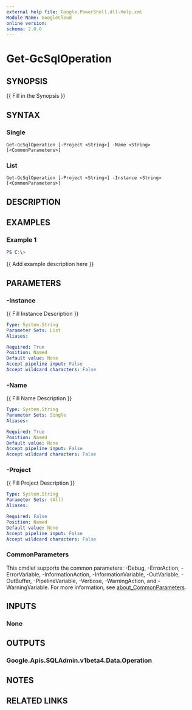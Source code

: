 ```yaml
---
external help file: Google.PowerShell.dll-Help.xml
Module Name: GoogleCloud
online version:
schema: 2.0.0
---
```


# Get-GcSqlOperation

## SYNOPSIS
{{ Fill in the Synopsis }}

## SYNTAX

### Single
```
Get-GcSqlOperation [-Project <String>] -Name <String> [<CommonParameters>]
```

### List
```
Get-GcSqlOperation [-Project <String>] -Instance <String> [<CommonParameters>]
```

## DESCRIPTION


## EXAMPLES

### Example 1
```powershell
PS C:\> 
```

{{ Add example description here }}

## PARAMETERS

### -Instance
{{ Fill Instance Description }}

```yaml
Type: System.String
Parameter Sets: List
Aliases:

Required: True
Position: Named
Default value: None
Accept pipeline input: False
Accept wildcard characters: False
```

### -Name
{{ Fill Name Description }}

```yaml
Type: System.String
Parameter Sets: Single
Aliases:

Required: True
Position: Named
Default value: None
Accept pipeline input: False
Accept wildcard characters: False
```

### -Project
{{ Fill Project Description }}

```yaml
Type: System.String
Parameter Sets: (All)
Aliases:

Required: False
Position: Named
Default value: None
Accept pipeline input: False
Accept wildcard characters: False
```

### CommonParameters
This cmdlet supports the common parameters: -Debug, -ErrorAction, -ErrorVariable, -InformationAction, -InformationVariable, -OutVariable, -OutBuffer, -PipelineVariable, -Verbose, -WarningAction, and -WarningVariable. For more information, see [about_CommonParameters](http://go.microsoft.com/fwlink/?LinkID=113216).

## INPUTS

### None

## OUTPUTS

### Google.Apis.SQLAdmin.v1beta4.Data.Operation

## NOTES

## RELATED LINKS
